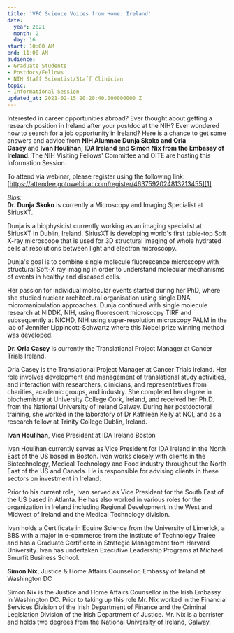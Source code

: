 ```yaml
---
title: 'VFC Science Voices from Home: Ireland'
date:
  year: 2021
  month: 2
  day: 16
start: 10:00 AM
end: 11:00 AM
audience:
- Graduate Students
- Postdocs/Fellows
- NIH Staff Scientist/Staff Clinician
topic:
- Informational Session
updated_at: 2021-02-15 20:20:40.000000000 Z
---
```

Interested in career opportunities abroad? Ever thought about getting a
research position in Ireland after your postdoc at the NIH? Ever
wondered how to search for a job opportunity in Ireland? Here is a
chance to get some answers and advice from **NIH Alumnae Dunja Skoko and
Orla Casey** and **Ivan Houlihan, IDA Ireland** and **Simon Nix from the
Embassy of Ireland**. The NIH Visiting Fellows\' Committee and OITE are
hosting this Information Session.

To attend via webinar, please register using the following link:  
[https://attendee.gotowebinar.com/register/4637592024813213455][1]

*Bios:*  
**Dr. Dunja** **Skoko** is currently a Microscopy and Imaging Specialist
at SiriusXT.

Dunja is a biophysicist currently working as an imaging specialist at
SiriusXT in Dublin, Ireland. SiriusXT is developing world's first
table-top Soft X-ray microscope that is used for 3D structural imaging
of whole hydrated cells at resolutions between light and electron
microscopy.

Dunja's goal is to combine single molecule fluorescence microscopy with
structural Soft-X ray imaging in order to understand molecular
mechanisms of events in healthy and diseased cells.

Her passion for individual molecular events started during her PhD,
where she studied nuclear architectural organisation using single DNA
micromanipulation approaches. Dunja continued with single molecule
research at NIDDK, NIH, using fluorescent microscopy TIRF and
subsequently at NICHD, NIH using super-resolution microscopy PALM in the
lab of Jennifer Lippincott-Schwartz where this Nobel prize winning
method was developed.

**Dr. Orla Casey** is currently the Translational Project Manager at
Cancer Trials Ireland.

Orla Casey is the Translational Project Manager at Cancer Trials
Ireland. Her role involves development and management of translational
study activities, and interaction with researchers, clinicians, and
representatives from charities, academic groups, and industry. She
completed her degree in biochemistry at University College Cork,
Ireland, and received her Ph.D. from the National University of Ireland
Galway. During her postdoctoral training, she worked in the laboratory
of Dr Kathleen Kelly at NCI, and as a research fellow at Trinity College
Dublin, Ireland. 

**Ivan Houlihan**, Vice President at IDA Ireland Boston

Ivan Houlihan currently serves as Vice President for IDA Ireland in the
North East of the US based in Boston. Ivan works closely with clients in
the Biotechnology, Medical Technology and Food industry throughout the
North East of the US and Canada. He is responsible for advising clients
in these sectors on investment in Ireland.

Prior to his current role, Ivan served as Vice President for the South
East of the US based in Atlanta. He has also worked in various roles for
the organization in Ireland including Regional Development in the West
and Midwest of Ireland and the Medical Technology division.

Ivan holds a Certificate in Equine Science from the University of
Limerick, a BBS with a major in e-commerce from the Institute of
Technology Tralee and has a Graduate Certificate in Strategic Management
from Harvard University. Ivan has undertaken Executive Leadership
Programs at Michael Smurfit Business School.

**Simon Nix**, Justice &amp; Home Affairs Counsellor, Embassy of Ireland
at Washington DC

Simon Nix is the Justice and Home Affairs Counsellor in the Irish
Embassy in Washington DC. Prior to taking up this role Mr. Nix worked in
the Financial Services Division of the Irish Department of Finance and
the Criminal Legislation Division of the Irish Department of Justice.
Mr. Nix is a barrister and holds two degrees from the National
University of Ireland, Galway.



[1]: https://attendee.gotowebinar.com/register/4637592024813213455
